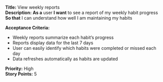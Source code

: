 **Title:** View weekly reports <br>
**Description:** **As a** user **I want** to see a report of my weekly habit progress  
**So that** I can understand how well I am maintaining my habits  

**Acceptance Criteria:**  
- Weekly reports summarize each habit’s progress  
- Reports display data for the last 7 days  
- User can easily identify which habits were completed or missed each day  
- Data refreshes automatically as habits are updated  

**Priority:** High  
**Story Points:** 5  
